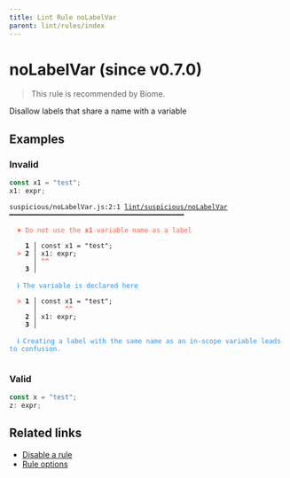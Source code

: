 ```yaml
---
title: Lint Rule noLabelVar
parent: lint/rules/index
---
```


# noLabelVar (since v0.7.0)

> This rule is recommended by Biome.

Disallow labels that share a name with a variable

## Examples

### Invalid

```jsx
const x1 = "test";
x1: expr;
```

<pre class="language-text"><code class="language-text">suspicious/noLabelVar.js:2:1 <a href="https://biomejs.dev/lint/rules/noLabelVar">lint/suspicious/noLabelVar</a> ━━━━━━━━━━━━━━━━━━━━━━━━━━━━━━━━━━━━━━━━━━━━

<strong><span style="color: Tomato;">  </span></strong><strong><span style="color: Tomato;">✖</span></strong> <span style="color: Tomato;">Do not use the </span><span style="color: Tomato;"><strong>x1</strong></span><span style="color: Tomato;"> variable name as a label</span>
  
    <strong>1 │ </strong>const x1 = &quot;test&quot;;
<strong><span style="color: Tomato;">  </span></strong><strong><span style="color: Tomato;">&gt;</span></strong> <strong>2 │ </strong>x1: expr;
   <strong>   │ </strong><strong><span style="color: Tomato;">^</span></strong><strong><span style="color: Tomato;">^</span></strong>
    <strong>3 │ </strong>
  
<strong><span style="color: rgb(38, 148, 255);">  </span></strong><strong><span style="color: rgb(38, 148, 255);">ℹ</span></strong> <span style="color: rgb(38, 148, 255);">The variable is declared here</span>
  
<strong><span style="color: Tomato;">  </span></strong><strong><span style="color: Tomato;">&gt;</span></strong> <strong>1 │ </strong>const x1 = &quot;test&quot;;
   <strong>   │ </strong>      <strong><span style="color: Tomato;">^</span></strong><strong><span style="color: Tomato;">^</span></strong>
    <strong>2 │ </strong>x1: expr;
    <strong>3 │ </strong>
  
<strong><span style="color: rgb(38, 148, 255);">  </span></strong><strong><span style="color: rgb(38, 148, 255);">ℹ</span></strong> <span style="color: rgb(38, 148, 255);">Creating a label with the same name as an in-scope variable leads to confusion.</span>
  
</code></pre>

### Valid

```jsx
const x = "test";
z: expr;
```

## Related links

- [Disable a rule](/linter/#disable-a-lint-rule)
- [Rule options](/linter/#rule-options)
